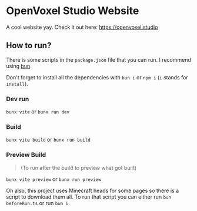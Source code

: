 # OpenVoxel Studio Website
A cool website yay. Check it out here: https://openvoxel.studio


## How to run?
There is some scripts in the `package.json` file that you can run. I recommend using [bun](https://bun.sh).

Don't forget to install all the dependencies with `bun i` or `npm i` (`i` stands for `install`).

### Dev run
`bunx vite` or `bunx run dev`

### Build
`bunx vite build` or `bunx run build`

### Preview Build
> (To run after the build to preview what got built)

`bunx vite preview` or `bunx run preview`


Oh also, this project uses Minecraft heads for some pages so there is a script to download them all. To run that script you can either run `bun beforeRun.ts` or run `bun i`.